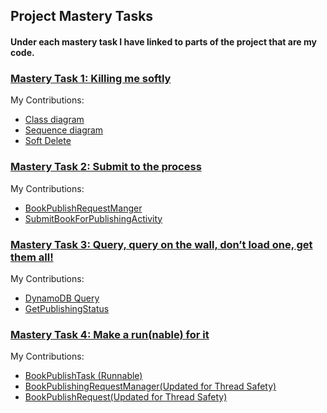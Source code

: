 ## Project Mastery Tasks

#### Under each mastery task I have linked to parts of the project that are my code.  
### [Mastery Task 1: Killing me softly](tasks/MasteryTask01.md)

My Contributions:   
- [Class diagram](src/resources/mastery-task1-kindle-publishing-CD.puml)  
- [Sequence diagram](src/resources/mastery-task1-remove-book-SD.puml)  
- [Soft Delete](src/com/amazon/ata/kindlepublishingservice/dao/CatalogDao.java)  

### [Mastery Task 2: Submit to the process](tasks/MasteryTask02.md)

My Contributions:
- [BookPublishRequestManger](src/com/amazon/ata/kindlepublishingservice/publishing/BookPublishingRequestManager.java)  
- [SubmitBookForPublishingActivity](src/com/amazon/ata/kindlepublishingservice/activity/SubmitBookForPublishingActivity.java) 

### [Mastery Task 3: Query, query on the wall, don’t load one, get them all!](tasks/MasteryTask03.md)

My Contributions:
- [DynamoDB Query](src/com/amazon/ata/kindlepublishingservice/dao/PublishingStatusDao.java)
- [GetPublishingStatus](src/com/amazon/ata/kindlepublishingservice/activity/GetPublishingStatusActivity.java) 

### [Mastery Task 4: Make a run(nable) for it](tasks/MasteryTask04.md)

My Contributions:
- [BookPublishTask (Runnable)](src/com/amazon/ata/kindlepublishingservice/publishing/BookPublishTask.java)
- [BookPublishingRequestManager(Updated for Thread Safety)](src/com/amazon/ata/kindlepublishingservice/publishing/BookPublishingRequestManager.java)
- [BookPublishRequest(Updated for Thread Safety)](src/com/amazon/ata/kindlepublishingservice/publishing/BookPublishRequest.java)
